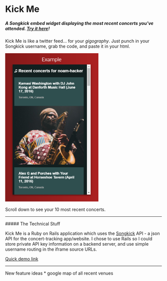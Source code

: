# Kick Me
##### A Songkick embed widget displaying the most recent concerts you've attended. [Try it here](http://gigography.herokuapp.com/)!

Kick Me is like a twitter feed... for your *gigography*. Just punch in your Songkick username, grab the code, and paste it in your html. 

<img src="https://github.com/noamhacker/kick-me/blob/master/sample1.png" width="300px">

Scroll down to see your 10 most recent concerts.
<hr>
##### The Technical Stuff

Kick Me is a Ruby on Rails application which uses the [Songkick](https://www.songkick.com/) API - a json API for the concert-tracking app/website. I chose to use Rails so I could store private API key information on a backend server, and use simple username routing in the iframe source URLs.

[Quick demo link](http://www.w3schools.com/html/tryit.asp?filename=tryhtml_basic)
<hr>
New feature ideas
* google map of all recent venues
